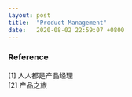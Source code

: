 ```yaml
---
layout: post
title:  "Product Management"
date:   2020-08-02 22:59:07 +0800
---
```


### Reference

[1] 人人都是产品经理 <br>
[2] 产品之旅